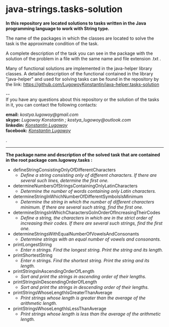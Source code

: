 # java-strings.tasks-solution
**In this repository are located solutions to tasks written in the Java programming language to work with String type.**

The name of the packages in which the classes are located to solve the task is the approximate condition of the task.  

A complete description of the task you can see in the package with the solution of the problem in a file with the same name and file extension .txt  .  

Many of functional solutions are implemented in the java-helper library classes. 
A detailed description of the functional contained in the library "java-helper" and used for solving tasks can be found 
in the repository by the link: https://github.com/LugowoyKonstantin/java-helper.tasks-solution

 --  
If you have any questions about this repository or the solution of the tasks in it, you can contact the following contacts:

**email:** _kostya.lugowoy@gmail.com_  
**skype:** _Lugowoy Konstantin ; kostya_lugowoy@outlook.com_  
**linkedin:** _[Konstantin Lugowoy](https://www.linkedin.com/in/lugowoy-konstantin/)_  
**facebook:** _[Konstantin Lugowoy](https://www.facebook.com/lugowoy.konstantin)_  

.  

---

**The package name and description of the solved task that are contained in the root package com.lugowoy.tasks :**  

* defineStringConsistingOnlyOfDifferentCharacters  
    * _Define a string consisting only of different characters.
       If there are several such lines, determine the first one._  
* determineNumbersOfStringsContainingOnlyLatinCharacters  
    * _Determine the number of words containing only Latin characters._  
* determineStringInWhichNumberOfDifferentSymbolsIsMinimum  
    * _Determine the string in which the number of different characters minimum.
       If there are several such string, find the first one._  
* determineStringsInWhichCharactersGoInOrderOfIncreasingTheirCodes  
    * _Define a string, the characters in which are in the strict order of increasing their codes.
       If there are several such strings, find the first one._  
* determineStringsWithEqualNumberOfVowelsAndConsonants  
    * _Determine strings with an equal number of vowels and consonants._  
* printLongestString
    * _Enter n strings. Find the longest string. Print the string and its length._
* printShortestString
    * _Enter n strings. Find the shortest string. Print the string and its length._
* printStringsInAscendingOrderOfLength  
    * _Sort and print the strings in ascending order of their lengths._  
* printStringsInDescendingOrderOfLength  
    * _Sort and print the strings in descending order of their lengths._  
* printStringsWhoseLengthIsGreaterThanAverage  
    * _Print strings whose length is greater than the average of the arithmetic length._  
* printStringsWhoseLengthIsLessThanAverage  
    * _Print strings whose length is less than the average of the arithmetic length._  